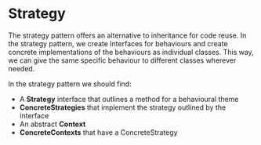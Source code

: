 # Strategy

The strategy pattern offers an alternative to inheritance for code reuse. In the strategy pattern, we create Interfaces for behaviours and create concrete implementations of the behaviours as individual classes. This way, we can give the same specific behaviour to different classes wherever needed.

In the strategy pattern we should find:
- A **Strategy** interface that outlines a method for a behavioural theme
- **ConcreteStrategies** that implement the strategy outlined by the interface
- An abstract **Context**
- **ConcreteContexts** that have a ConcreteStrategy
